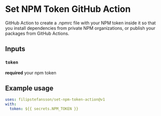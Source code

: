 # Set NPM Token GitHub Action

GitHub Action to create a .npmrc file with your NPM token inside it so that you install dependencies from private NPM organizations, or publish your packages from GitHub Actions.

## Inputs

### `token`

**required** your npm token

## Example usage

```yaml
uses: filipstefansson/set-npm-token-action@v1
with:
  token: ${{ secrets.NPM_TOKEN }}
```
